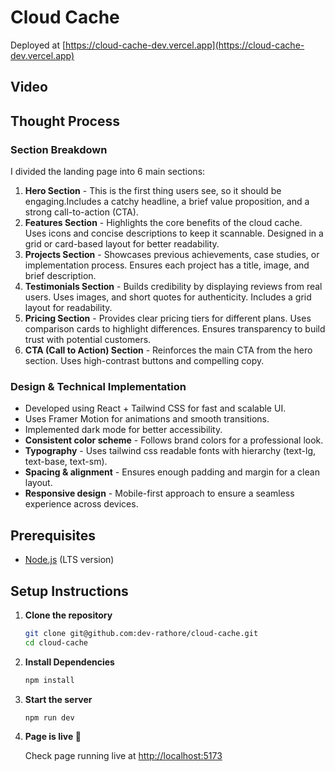 # Cloud Cache

Deployed at [https://cloud-cache-dev.vercel.app](https://cloud-cache-dev.vercel.app)

## Video

## Thought Process

### Section Breakdown

I divided the landing page into 6 main sections:

1. **Hero Section** - This is the first thing users see, so it should be engaging.Includes a catchy headline, a brief value proposition, and a strong call-to-action (CTA).
2. **Features Section** - Highlights the core benefits of the cloud cache. Uses icons and concise descriptions to keep it scannable. Designed in a grid or card-based layout for better readability.
3. **Projects Section** - Showcases previous achievements, case studies, or implementation process. Ensures each project has a title, image, and brief description.
4. **Testimonials Section** - Builds credibility by displaying reviews from real users. Uses images, and short quotes for authenticity. Includes a grid layout for readability.
5. **Pricing Section** - Provides clear pricing tiers for different plans. Uses comparison cards to highlight differences. Ensures transparency to build trust with potential customers.
6. **CTA (Call to Action) Section** - Reinforces the main CTA from the hero section. Uses high-contrast buttons and compelling copy.

### Design & Technical Implementation

- Developed using React + Tailwind CSS for fast and scalable UI.
- Uses Framer Motion for animations and smooth transitions.
- Implemented dark mode for better accessibility.
- **Consistent color scheme** - Follows brand colors for a professional look.
- **Typography** - Uses tailwind css readable fonts with hierarchy (text-lg, text-base, text-sm).
- **Spacing & alignment** - Ensures enough padding and margin for a clean layout.
- **Responsive design** - Mobile-first approach to ensure a seamless experience across devices.

## Prerequisites

- [Node.js](https://nodejs.org/) (LTS version)

## Setup Instructions

1. **Clone the repository**

   ```sh
   git clone git@github.com:dev-rathore/cloud-cache.git
   cd cloud-cache
   ```

2. **Install Dependencies**

   ```sh
   npm install
   ```

3. **Start the server**

   ```sh
   npm run dev
   ```

4. **Page is live 🎉**

   Check page running live at [http://localhost:5173](http://localhost:5173)
